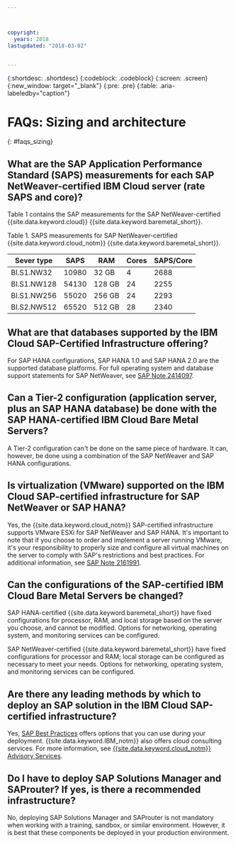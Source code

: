 ```yaml
---



copyright:
  years: 2018
lastupdated: "2018-03-02"


---
```


{:shortdesc: .shortdesc}
{:codeblock: .codeblock}
{:screen: .screen}
{:new_window: target="_blank"}
{:pre: .pre}
{:table: .aria-labeledby="caption"}

# FAQs: Sizing and architecture
{: #faqs_sizing}

## What are the SAP Application Performance Standard (SAPS) measurements for each SAP NetWeaver-certified IBM Cloud server (rate SAPS and core)?

Table 1 contains the SAP measurements for the SAP NetWeaver-certified {{site.data.keyword.cloud}} {{site.data.keyword.baremetal_short}}.

Table 1. SAPS measurements for SAP NetWeaver-certified {{site.data.keyword.cloud_notm}} {{site.data.keyword.baremetal_short}}.

| **Sever type** | **SAPS** | **RAM** | **Cores** | **SAPS/Core** |
| --- | --- | --- | --- | --- |
| BI.S1.NW32 | 10980 | 32 GB | 4 | 2688 |
| BI.S1.NW128 | 54130 | 128 GB | 24 | 2255 |
| BI.S1.NW256 | 55020 | 256 GB | 24 | 2293 |
| BI.S2.NW512 | 65520 | 512 GB | 28 | 2340 |

## What are that databases supported by the IBM Cloud SAP-Certified Infrastructure offering?

For SAP HANA configurations, SAP HANA 1.0 and SAP HANA 2.0 are the supported database platforms. For full operating system and database support statements for SAP NetWeaver, see [SAP Note 2414097](https://launchpad.support.sap.com/#/notes/2414097).

## Can a Tier-2 configuration (application server, plus an SAP HANA database) be done with the SAP HANA-certified IBM Cloud Bare Metal Servers?

A Tier-2 configuration can't be done on the same piece of hardware. It can, however, be done using a combination of the SAP NetWeaver and SAP HANA configurations.

## Is virtualization (VMware) supported on the IBM Cloud SAP-certified infrastructure for SAP NetWeaver or SAP HANA?

Yes, the {{site.data.keyword.cloud_notm}} SAP-certified infrastructure supports VMware ESXi for SAP NetWeaver and SAP HANA. It's important to note that if you choose to order and implement a server running VMware, it's your responsibility to properly size and configure all virtual machines on the server to comply with SAP's restrictions and best practices. For additional information, see [SAP Note 2161991](https://launchpad.support.sap.com/#/notes/2161991).

## Can the configurations of the SAP-certified IBM Cloud Bare Metal Servers be changed?

SAP HANA-certified {{site.data.keyword.baremetal_short}} have fixed configurations for processor, RAM, and local storage based on the server you choose, and cannot be modified. Options for networking, operating system, and monitoring services can be configured.

SAP NetWeaver-certified {{site.data.keyword.baremetal_short}} have fixed configurations for processor and RAM; local storage can be configured as necessary to meet your needs. Options for networking, operating system, and monitoring services can be configured.

## Are there any leading methods by which to deploy an SAP solution in the IBM Cloud SAP-certified infrastructure?

Yes, [SAP Best Practices](https://help.sap.com/viewer/p/SAP_Best_Practices) offers options that you can use during your deployment. {{site.data.keyword.IBM_notm}} also offers cloud consulting services. For more information, see [{{site.data.keyword.cloud_notm}} Advisory Services](https://www.ibm.com/us-en/marketplace/cloud-consulting-services).

## Do I have to deploy SAP Solutions Manager and SAProuter? If yes, is there a recommended infrastructure?

No, deploying SAP Solutions Manager and SAProuter is not mandatory when working with a training, sandbox, or similar environment. However, it is best that these components be deployed in your production environment.

